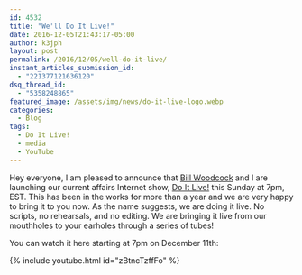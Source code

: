 ```yaml
---
id: 4532
title: "We'll Do It Live!"
date: 2016-12-05T21:43:17-05:00
author: k3jph
layout: post
permalink: /2016/12/05/well-do-it-live/
instant_articles_submission_id:
  - "221377121636120"
dsq_thread_id:
  - "5358248865"
featured_image: /assets/img/news/do-it-live-logo.webp
categories:
  - Blog
tags:
  - Do It Live!
  - media
  - YouTube
---
```

Hey everyone, I am pleased to announce that [Bill
Woodcock](http://53beersontap.typepad.com/) and I are launching our
current affairs Internet show, [Do It
Live!](https://www.youtube.com/channel/UCxXRrLoN9hTDBKIJNz-VfCw)
this Sunday at 7pm, EST.  This has been in the works for more than
a year and we are very happy to bring it to you now.  As the name
suggests, we are doing it live.  No scripts, no rehearsals, and no
editing.  We are bringing it live from our mouthholes to your
earholes through a series of tubes!

You can watch it here starting at 7pm on December 11th:

{% include youtube.html id="zBtncTzffFo" %}
